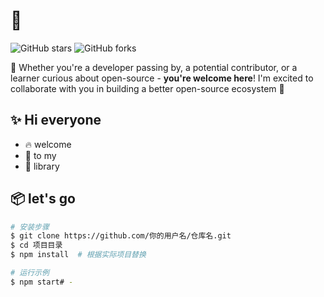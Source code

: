 # 🌟

![GitHub stars](https://img.shields.io/github/stars/你的用户名/仓库名?style=social)
![GitHub forks](https://img.shields.io/github/forks/你的用户名/仓库名?style=social)

👋 Whether you're a developer passing by, a potential contributor, or a learner curious about open-source - **you're welcome here**! I'm excited to collaborate with you in building a better open-source ecosystem  💖
##  ✨ Hi everyone
-  🔥 welcome
-  🚀 to my
-  🌈 library

##  📦 let's go
```bash
# 安装步骤
$ git clone https://github.com/你的用户名/仓库名.git
$ cd 项目目录
$ npm install  # 根据实际项目替换

# 运行示例
$ npm start# -
